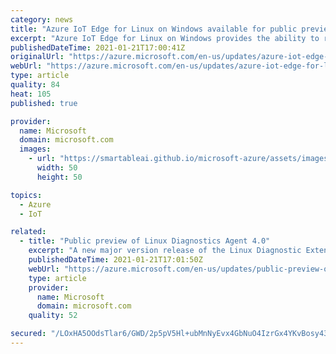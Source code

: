 ```yaml
---
category: news
title: "Azure IoT Edge for Linux on Windows available for public preview"
excerpt: "Azure IoT Edge for Linux on Windows provides the ability to run Linux containers on Windows under the Azure IoT Edge context.  This allows you to connect your Azure IoT Edge for Linux instance to your Azure IoT Hub subscription and deploy your custom Linux Edge Modules to Windows devices.\n"
publishedDateTime: 2021-01-21T17:00:41Z
originalUrl: "https://azure.microsoft.com/en-us/updates/azure-iot-edge-for-linux-on-windows-available-for-public-preview/"
webUrl: "https://azure.microsoft.com/en-us/updates/azure-iot-edge-for-linux-on-windows-available-for-public-preview/"
type: article
quality: 84
heat: 105
published: true

provider:
  name: Microsoft
  domain: microsoft.com
  images:
    - url: "https://smartableai.github.io/microsoft-azure/assets/images/organizations/microsoft.com-50x50.jpg"
      width: 50
      height: 50

topics:
  - Azure
  - IoT

related:
  - title: "Public preview of Linux Diagnostics Agent 4.0"
    excerpt: "A new major version release of the Linux Diagnostic Extension is now available in public preview. "
    publishedDateTime: 2021-01-21T17:01:50Z
    webUrl: "https://azure.microsoft.com/en-us/updates/public-preview-of-linux-diagnostics-agent-40/"
    type: article
    provider:
      name: Microsoft
      domain: microsoft.com
    quality: 52

secured: "/LOxHA5OOdsTlar6/GWD/2p5pV5Hl+ubMnNyEvx4GbNuO4IzrGx4YKvBosy43Iu6/nS3jSwRBEkdbu1bsWQBkln2HXVdAwRdVAvZvweWI+rK0fYfU3zBQwwtJXy6wOUIGclmV+Ka5yzXegr2C8MQ00exF1gCyWcyYplDfL5qhwT5v6epBBLMpag/IJhqdNuhwAZgb9FY2ON+tUl4ekud4ubGR/8r1z5WGVeu+vmBJQkTCLCerpgZ9hJtOTPsbijon89G61vuaniyDdQXo8EoiFNitSiaBTuSy5tnQyu7NCD6sY1G/c4JXOYIDLXUrTWV7o1/i2rq/fEUW8PE0vvAjo/+tyG1B/+r2HU3a7gquLY=;W4xgXUFzNVFMcDwCYOJ8NQ=="
---
```



